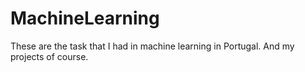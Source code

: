 # MachineLearning
These are the task that I had in machine learning in Portugal. And my projects of course.
